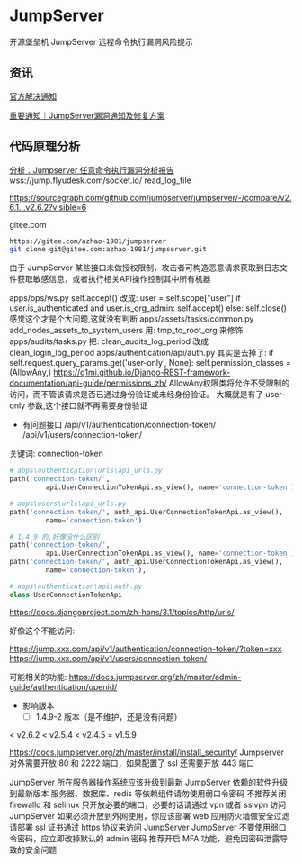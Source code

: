 # JumpServer


开源堡垒机 JumpServer 远程命令执行漏洞风险提示

## 资讯

[官方解决通知](https://github.com/jumpserver/jumpserver/blob/master/README.md)

[重要通知｜JumpServer漏洞通知及修复方案](https://blog.fit2cloud.com/?p=1761)

## 代码原理分析

[分析：Jumpserver 任意命令执行漏洞分析报告](https://www.anquanke.com/post/id/229074)
wss://jump.flyudesk.com/socket.io/
read_log_file

https://sourcegraph.com/github.com/jumpserver/jumpserver/-/compare/v2.6.1...v2.6.2?visible=6


gitee.com

```bash
https://gitee.com/azhao-1981/jumpserver
git clone git@gitee.com:azhao-1981/jumpserver.git
```

由于 JumpServer 某些接口未做授权限制，攻击者可构造恶意请求获取到日志文件获取敏感信息，或者执行相关API操作控制其中所有机器

apps/ops/ws.py
        self.accept()
        改成:
        user = self.scope["user"]
        if user.is_authenticated and user.is_org_admin:
            self.accept()
        else:
            self.close()
      感觉这个才是个大问题,这就没有判断
apps/assets/tasks/common.py
  add_nodes_assets_to_system_users 用: tmp_to_root_org 来修饰
apps/audits/tasks.py
  把: clean_audits_log_period  改成 clean_login_log_period
apps/authentication/api/auth.py
  其实是去掉了:
  if self.request.query_params.get('user-only', None):
     self.permission_classes = (AllowAny,)
  https://q1mi.github.io/Django-REST-framework-documentation/api-guide/permissions_zh/
  AllowAny权限类将允许不受限制的访问，而不管该请求是否已通过身份验证或未经身份验证。
  大概就是有了 user-only 参数,这个接口就不再需要身份验证

+ 有问题接口
/api/v1/authentication/connection-token/
/api/v1/users/connection-token/

关键词:  connection-token

```python
# apps\authentication\urls\api_urls.py
path('connection-token/',
         api.UserConnectionTokenApi.as_view(), name='connection-token'),

# apps\users\urls\api_urls.py
path('connection-token/', auth_api.UserConnectionTokenApi.as_view(),
         name='connection-token')

# 1.4.9 的,好像没什么区别
path('connection-token/',
         api.UserConnectionTokenApi.as_view(), name='connection-token'),
path('connection-token/', auth_api.UserConnectionTokenApi.as_view(),
         name='connection-token'),

# apps\authentication\api\auth.py
class UserConnectionTokenApi
```

https://docs.djangoproject.com/zh-hans/3.1/topics/http/urls/

好像这个不能访问:

https://jump.xxx.com/api/v1/authentication/connection-token/?token=xxx
https://jump.xxx.com/api/v1/users/connection-token/

可能相关的功能: https://docs.jumpserver.org/zh/master/admin-guide/authentication/openid/

+ 影响版本
  + [ ] 1.4.9-2 版本（是不维护，还是没有问题）
  
< v2.6.2
< v2.5.4
< v2.4.5 
= v1.5.9

https://docs.jumpserver.org/zh/master/install/install_security/
Jumpserver 对外需要开放 80 和 2222 端口，如果配置了 ssl 还需要开放 443 端口

JumpServer 所在服务器操作系统应该升级到最新
JumpServer 依赖的软件升级到最新版本
服务器、数据库、redis 等依赖组件请勿使用弱口令密码
不推荐关闭 firewalld 和 selinux
只开放必要的端口，必要的话请通过 vpn 或者 sslvpn 访问 JumpServer
如果必须开放到外网使用，你应该部署 web 应用防火墙做安全过滤
请部署 ssl 证书通过 https 协议来访问 JumpServer
JumpServer 不要使用弱口令密码，应立即改掉默认的 admin 密码
推荐开启 MFA 功能，避免因密码泄露导致的安全问题

